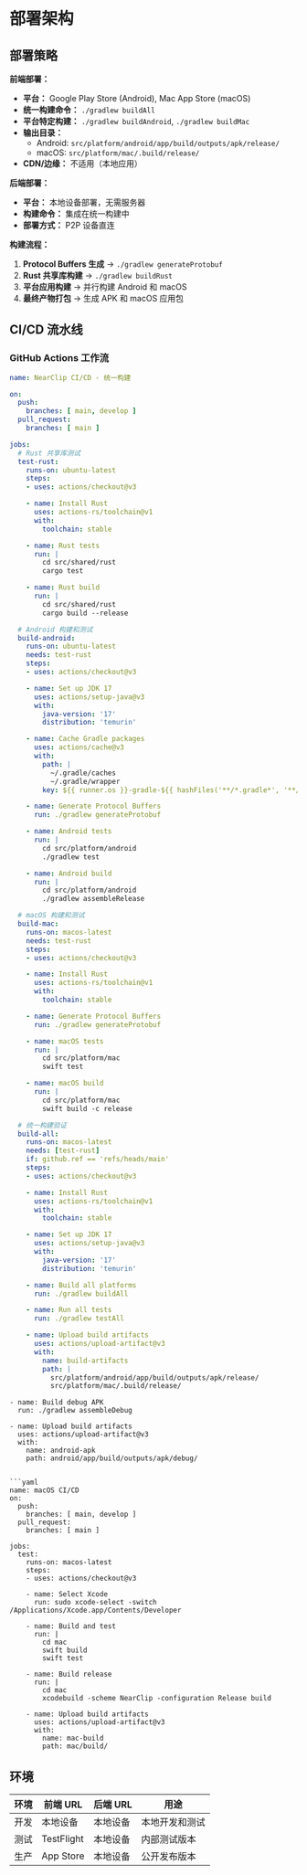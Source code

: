 # 部署架构

## 部署策略

**前端部署：**
- **平台：** Google Play Store (Android), Mac App Store (macOS)
- **统一构建命令：** `./gradlew buildAll`
- **平台特定构建：** `./gradlew buildAndroid`, `./gradlew buildMac`
- **输出目录：**
  - Android: `src/platform/android/app/build/outputs/apk/release/`
  - macOS: `src/platform/mac/.build/release/`
- **CDN/边缘：** 不适用（本地应用）

**后端部署：**
- **平台：** 本地设备部署，无需服务器
- **构建命令：** 集成在统一构建中
- **部署方式：** P2P 设备直连

**构建流程：**
1. **Protocol Buffers 生成** → `./gradlew generateProtobuf`
2. **Rust 共享库构建** → `./gradlew buildRust`
3. **平台应用构建** → 并行构建 Android 和 macOS
4. **最终产物打包** → 生成 APK 和 macOS 应用包

## CI/CD 流水线

### GitHub Actions 工作流

```yaml
name: NearClip CI/CD - 统一构建

on:
  push:
    branches: [ main, develop ]
  pull_request:
    branches: [ main ]

jobs:
  # Rust 共享库测试
  test-rust:
    runs-on: ubuntu-latest
    steps:
    - uses: actions/checkout@v3

    - name: Install Rust
      uses: actions-rs/toolchain@v1
      with:
        toolchain: stable

    - name: Rust tests
      run: |
        cd src/shared/rust
        cargo test

    - name: Rust build
      run: |
        cd src/shared/rust
        cargo build --release

  # Android 构建和测试
  build-android:
    runs-on: ubuntu-latest
    needs: test-rust
    steps:
    - uses: actions/checkout@v3

    - name: Set up JDK 17
      uses: actions/setup-java@v3
      with:
        java-version: '17'
        distribution: 'temurin'

    - name: Cache Gradle packages
      uses: actions/cache@v3
      with:
        path: |
          ~/.gradle/caches
          ~/.gradle/wrapper
        key: ${{ runner.os }}-gradle-${{ hashFiles('**/*.gradle*', '**/gradle-wrapper.properties') }}

    - name: Generate Protocol Buffers
      run: ./gradlew generateProtobuf

    - name: Android tests
      run: |
        cd src/platform/android
        ./gradlew test

    - name: Android build
      run: |
        cd src/platform/android
        ./gradlew assembleRelease

  # macOS 构建和测试
  build-mac:
    runs-on: macos-latest
    needs: test-rust
    steps:
    - uses: actions/checkout@v3

    - name: Install Rust
      uses: actions-rs/toolchain@v1
      with:
        toolchain: stable

    - name: Generate Protocol Buffers
      run: ./gradlew generateProtobuf

    - name: macOS tests
      run: |
        cd src/platform/mac
        swift test

    - name: macOS build
      run: |
        cd src/platform/mac
        swift build -c release

  # 统一构建验证
  build-all:
    runs-on: macos-latest
    needs: [test-rust]
    if: github.ref == 'refs/heads/main'
    steps:
    - uses: actions/checkout@v3

    - name: Install Rust
      uses: actions-rs/toolchain@v1
      with:
        toolchain: stable

    - name: Set up JDK 17
      uses: actions/setup-java@v3
      with:
        java-version: '17'
        distribution: 'temurin'

    - name: Build all platforms
      run: ./gradlew buildAll

    - name: Run all tests
      run: ./gradlew testAll

    - name: Upload build artifacts
      uses: actions/upload-artifact@v3
      with:
        name: build-artifacts
        path: |
          src/platform/android/app/build/outputs/apk/release/
          src/platform/mac/.build/release/
```

    - name: Build debug APK
      run: ./gradlew assembleDebug

    - name: Upload build artifacts
      uses: actions/upload-artifact@v3
      with:
        name: android-apk
        path: android/app/build/outputs/apk/debug/
```

```yaml
name: macOS CI/CD
on:
  push:
    branches: [ main, develop ]
  pull_request:
    branches: [ main ]

jobs:
  test:
    runs-on: macos-latest
    steps:
    - uses: actions/checkout@v3

    - name: Select Xcode
      run: sudo xcode-select -switch /Applications/Xcode.app/Contents/Developer

    - name: Build and test
      run: |
        cd mac
        swift build
        swift test

    - name: Build release
      run: |
        cd mac
        xcodebuild -scheme NearClip -configuration Release build

    - name: Upload build artifacts
      uses: actions/upload-artifact@v3
      with:
        name: mac-build
        path: mac/build/
```

## 环境

| 环境 | 前端 URL | 后端 URL | 用途 |
|------|----------|----------|------|
| 开发 | 本地设备 | 本地设备 | 本地开发和测试 |
| 测试 | TestFlight | 本地设备 | 内部测试版本 |
| 生产 | App Store | 本地设备 | 公开发布版本 |
